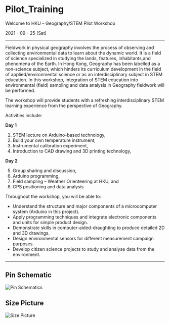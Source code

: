 # Pilot_Training
Welcome to HKU – Geography/STEM Pilot Workshop 

2021 - 09 - 25 (Sat)

********************************************************************

Fieldwork in physical geography involves the process of observing and collecting environmental data to learn about the dynamic world. It is a field of science specialized in studying the lands, features, inhabitants,and phenomena of the Earth. In Hong Kong, Geography has been labelled as a non-science subject, which hinders its curriculum development in the field of applied/environmental science or as an interdisciplinary subject in STEM education. In this workshop, integration of STEM education into environmental (field) sampling and data analysis in Geography fieldwork will be performed. 

The workshop will provide students with a refreshing interdisciplinary STEM learning experience from the perspective of Geography. 

Activities include:

**Day 1**
1) STEM lecture on Arduino-based technology,
2) Build your own temperature instrument,
3) Instrumental calibration experiment,
4) Introduction to CAD drawing and 3D printing technology,

**Day 2**

5) Group sharing and discussion,
6) Arduino programming,
7) Field sampling – Weather Orienteering at HKU, and
8) GPS positioning and data analysis

Throughout the workshop, you will be able to:

- Understand the structure and major components of a microcomputer system (Arduino in this project). 
- Apply programming techniques and integrate electronic components and units for simple product design.
- Demonstrate skills in computer-aided-draughting to produce detailed 2D and 3D drawings.
- Design environmental sensors for different measurement campaign purposes.
- Develop citizen science projects to study and analyse data from the environment.
********************************************************************

## Pin Schematic
![Pin Schematics](https://user-images.githubusercontent.com/90884001/133960462-e1c0af30-4059-44af-84be-6993868ac77d.jpg)

## Size Picture
![Size Picture](https://user-images.githubusercontent.com/90884001/133960530-e7a47744-8583-4e31-8584-b7aab0c62b8e.jpg)

